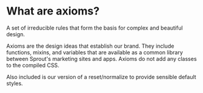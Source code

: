 
# What are axioms?

A set of irreducible rules that form the basis for complex and beautiful design.

Axioms are the design ideas that establish our brand. They include functions, mixins, and variables that are available as a common library between Sprout's marketing sites and apps. Axioms do not add any classes to the compiled CSS.

Also included is our version of a reset/normalize to provide sensible default styles.
